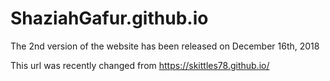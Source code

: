 # ShaziahGafur.github.io
The 2nd version of the website has been released on December 16th, 2018

This url was recently changed from https://skittles78.github.io/
